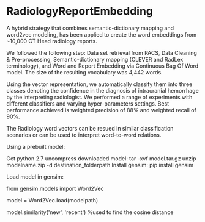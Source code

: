 # RadiologyReportEmbedding

A hybrid strategy that combines semantic-dictionary mapping and word2vec modeling, has been applied to create the word embeddings from ~10,000 CT Head radiology reports.  

We followed the following step: Data set retrieval from PACS, Data Cleaning & Pre-processing, Semantic-dictionary mapping (CLEVER and RadLex terminology), and Word and Report Embedding via Continuous Bag Of Word model. The size of the resulting vocabulary was 4,442 words.

Using the vector representation, we automatically classify them into three classes denoting the confidence in the diagnosis of intracranial hemorrhage by the interpreting radiologist. We performed a range of experiments with different classifiers and varying hyper-parameters settings. Best performance achieved is weighted precision of 88% and weighted recall of 90%. 

The Radiology word vectors can be resued in similar classification scenarios or can be used to interpret word-to-word relations.


Using a prebuilt model:

Get python 2.7
uncompress downloaded model: tar -xvf model.tar.gz
unzip modelname.zip -d destination_folderpath
Install gensim: pip install gensim


Load model in gensim:

from gensim.models import Word2Vec

model = Word2Vec.load(modelpath)

model.similarity('new', 'recent') %used to find the cosine distance

